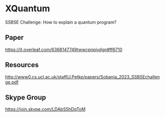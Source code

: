 # XQuantum

SSBSE Challenge: How to explain a quantum program?

## Paper

<https://it.overleaf.com/6368147749twwcpnpjydgn#ff6710>

## Resources

<http://www0.cs.ucl.ac.uk/staff/J.Petke/papers/Sobania_2023_SSBSEchallenge.pdf>

## Skype Group

<https://join.skype.com/LDAbS5hDqToM>
